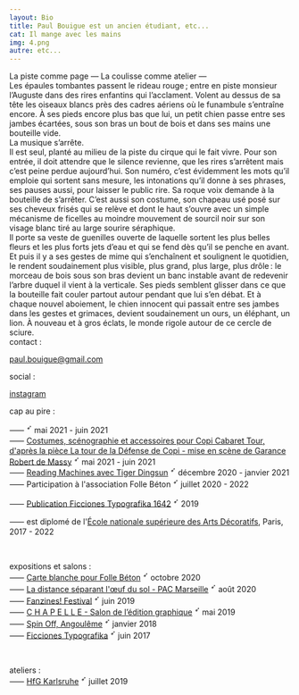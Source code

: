 ```yaml
---
layout: Bio
title: Paul Bouigue est un ancien étudiant, etc...
cat: Il mange avec les mains
img: 4.png
autre: etc...
---
```


<div class="b-left">
La piste comme page — La coulisse comme atelier — <br>
Les épaules tombantes passent le rideau rouge ; entre 
en piste monsieur l’Auguste dans des rires enfantins qui l’acclament. Volent au dessus de sa tête les oiseaux blancs près des cadres aériens où le funambule s’entraîne encore. À ses pieds encore plus bas que lui, un petit chien passe entre ses jambes écartées, sous son bras un bout de bois et dans ses mains une bouteille vide. <br> 
La musique s’arrête.<br> 
Il est seul, planté au milieu de la piste du cirque qui le fait vivre. Pour son entrée, il doit attendre que le silence revienne, que les rires s’arrêtent mais c’est peine perdue aujourd’hui. Son numéro, c’est évidemment les mots qu’il emploie qui sortent sans mesure, les intonations qu’il donne à ses phrases, ses pauses aussi, pour laisser le public rire. Sa roque voix demande à la bouteille de s’arrêter. C’est aussi son costume, son chapeau usé posé sur ses cheveux frisés qui se relève et dont le haut s’ouvre avec un simple mécanisme de ficelles au moindre mouvement de sourcil noir sur son visage blanc tiré au large sourire séraphique. 
<br>
Il porte sa veste de guenilles ouverte de laquelle sortent les plus belles fleurs et les plus forts jets d’eau et qui se fend dès qu’il se penche en avant. Et puis il y a ses gestes de mime qui s’enchaînent et soulignent le quotidien, le rendent soudainement plus visible, plus grand, plus large, plus drôle : le morceau de bois sous son bras devient un banc instable avant de redevenir l’arbre duquel il vient à la verticale. Ses pieds semblent glisser dans ce que la bouteille fait couler partout autour pendant que lui s’en débat. Et à chaque nouvel aboiement, le chien innocent qui passait entre ses jambes dans les gestes et grimaces, devient soudainement un ours, un éléphant, un lion. À nouveau et à gros éclats, le monde rigole autour de ce cercle de sciure.

</div>

<div class="b-center">
contact :
<a>

<paul.bouigue@gmail.com>
</a>

social :
<a>

[instagram][1]

</a>


</div>

<div class="b-right">

cap au pire :<br>

<!--more-->
⸺ [][11] <sup>➶</sup> mai 2021 - juin 2021<br>
⸺ [Costumes, scénographie et accessoires pour Copi Cabaret Tour, d'après la pièce La tour de la Défense de Copi - mise en scène de Garance Robert de Massy][11] <sup>➶</sup> mai 2021 - juin 2021<br>
⸺ [Reading Machines avec Tiger Dingsun][10] <sup>➶</sup> décembre 2020 - janvier 2021<br>
⸺ Participation à l'association Folle Béton <sup>➶</sup> juillet 2020 - 2022 <br>

<!-- ⸺ [Quarantype avec fonderie.download][7] <sup>➶</sup> avril 2020 <br> -->

⸺ [Publication Ficciones Typografika 1642][9] <sup>➶</sup> 2019 <br>

<!-- ⸺ [Interview pour form][5] <sup>➶</sup> 2018 <br>
⸺ [Participation à la typographie Saint-Jean][4] <sup>➶</sup> 2017 <br> -->

<!-- ⸺ [It's Nice That : Le mois d'août][3] <sup>➶</sup> 2017 <br> -->

⸺ est diplomé de l'[École nationale supérieure des Arts Décoratifs][8], Paris, 2017 - 2022 <br>

<!-- ⸺ [It's Nice That : Sport 2 Racket][1] <sup>➶</sup> 2016 <br> -->

[11]: https://www.raynauddelage.com/-/galleries/ecoles/cnsad/copi-cabaret-tour-garance-robert-de-massy#media_b36964b6-70d3-4bba-8138-c66e0fd3a7de
[10]: https://tdingsun.github.io/paul/
[9]: https://formisteditions.co/products/ficciones-typografika-br-1642
[8]: _nuxt/assets/video-ensad.mp4

<br>

expositions et salons :<br>
⸺ [Carte blanche pour Folle Béton][7] <sup>➶</sup> octobre 2020<br>
⸺ [La distance séparant l'œuf du sol - PAC Marseille][6] <sup>➶</sup> août 2020 <br>
⸺ [Fanzines! Festival][5] <sup>➶</sup> juin 2019 <br>
⸺ [C H A P E L L E - Salon de l’édition graphique][4] <sup>➶</sup> mai 2019 <br>
⸺ [Spin Off, Angoulême][3] <sup>➶</sup> janvier 2018 <br>
⸺ [Ficciones Typografika][2] <sup>➶</sup> juin 2017 <br>



[7]: http://follebeton.com/apparition/
[6]: https://p-a-c.fr/les-membres/paracetamool/festival-la-distance-separant-l-oeuf-du-sol
[5]: https://fanzinesfestival.paris/
[4]: https://www.centrenationaldugraphisme.fr/biennale/2019/programme/chapelle-salon-de-ledition-graphique
[3]: https://www.facebook.com/spinthefoff/
[2]: https://ficciones-typografika.tumblr.com/post/161996128099/paul-bouigue-ficciones-typografika-1462-1464

<br>

ateliers :<br>
⸺ [HfG Karlsruhe][1] <sup>➶</sup> juillet 2019<br>

[1]: https://www.hfg-karlsruhe.de/

</div>



[1]:https://instagram.com/paul.bouigue